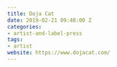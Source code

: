 ```yaml
---
title: Doja Cat
date: 2019-02-21 09:48:00 Z
categories:
- artist-and-label-press
tags:
- artist
website: https://www.dojacat.com/
---
```


